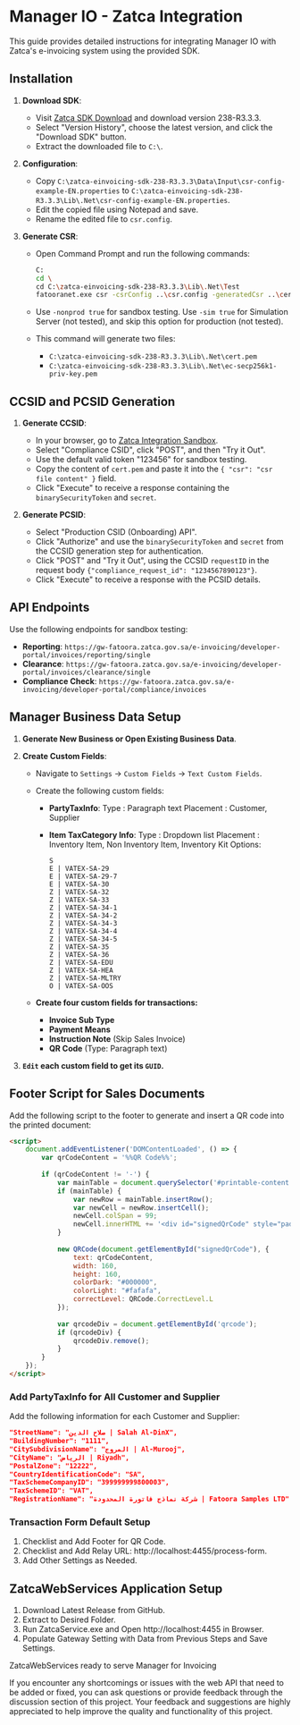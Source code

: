 # Manager IO - Zatca Integration

This guide provides detailed instructions for integrating Manager IO with Zatca's e-invoicing system using the provided SDK.

## Installation

1. **Download SDK**:
   - Visit [Zatca SDK Download](https://sandbox.zatca.gov.sa/downloadSDK) and download version 238-R3.3.3.
   - Select "Version History", choose the latest version, and click the "Download SDK" button.
   - Extract the downloaded file to `C:\`.

2. **Configuration**:
   - Copy `C:\zatca-einvoicing-sdk-238-R3.3.3\Data\Input\csr-config-example-EN.properties` to `C:\zatca-einvoicing-sdk-238-R3.3.3\Lib\.Net\csr-config-example-EN.properties`.
   - Edit the copied file using Notepad and save.
   - Rename the edited file to `csr.config`.

3. **Generate CSR**:
   - Open Command Prompt and run the following commands:
     ```bash
     C:
     cd \
     cd C:\zatca-einvoicing-sdk-238-R3.3.3\Lib\.Net\Test
     fatooranet.exe csr -csrConfig ..\csr.config -generatedCsr ..\cert.pem -privateKey ..\ec-secp256k1-priv-key.pem -nonprod true
     ```
   - Use `-nonprod true` for sandbox testing. Use `-sim true` for Simulation Server (not tested), and skip this option for production (not tested).

   - This command will generate two files:
     - `C:\zatca-einvoicing-sdk-238-R3.3.3\Lib\.Net\cert.pem`
     - `C:\zatca-einvoicing-sdk-238-R3.3.3\Lib\.Net\ec-secp256k1-priv-key.pem`

## CCSID and PCSID Generation

1. **Generate CCSID**:
   - In your browser, go to [Zatca Integration Sandbox](https://sandbox.zatca.gov.sa/IntegrationSandbox).
   - Select "Compliance CSID", click "POST", and then "Try it Out".
   - Use the default valid token "123456" for sandbox testing.
   - Copy the content of `cert.pem` and paste it into the `{ "csr": "csr file content" }` field.
   - Click "Execute" to receive a response containing the `binarySecurityToken` and `secret`.

2. **Generate PCSID**:
   - Select "Production CSID (Onboarding) API".
   - Click "Authorize" and use the `binarySecurityToken` and `secret` from the CCSID generation step for authentication.
   - Click "POST" and "Try it Out", using the CCSID `requestID` in the request body `{"compliance_request_id": "1234567890123"}`.
   - Click "Execute" to receive a response with the PCSID details.

## API Endpoints

Use the following endpoints for sandbox testing:
- **Reporting**: `https://gw-fatoora.zatca.gov.sa/e-invoicing/developer-portal/invoices/reporting/single`
- **Clearance**: `https://gw-fatoora.zatca.gov.sa/e-invoicing/developer-portal/invoices/clearance/single`
- **Compliance Check**: `https://gw-fatoora.zatca.gov.sa/e-invoicing/developer-portal/compliance/invoices`

## Manager Business Data Setup

1. **Generate New Business or Open Existing Business Data**.
2. **Create Custom Fields**:
   - Navigate to `Settings` -> `Custom Fields` -> `Text Custom Fields`.
   - Create the following custom fields:
     
     - **PartyTaxInfo**:
        Type : Paragraph text
        Placement : Customer, Supplier
        
     - **Item TaxCategory Info**:
        Type : Dropdown list
        Placement : Inventory Item, Non Inventory Item, Inventory Kit
        Options:
        ```
        S
        E | VATEX-SA-29
        E | VATEX-SA-29-7
        E | VATEX-SA-30
        Z | VATEX-SA-32
        Z | VATEX-SA-33
        Z | VATEX-SA-34-1
        Z | VATEX-SA-34-2
        Z | VATEX-SA-34-3
        Z | VATEX-SA-34-4
        Z | VATEX-SA-34-5
        Z | VATEX-SA-35
        Z | VATEX-SA-36
        Z | VATEX-SA-EDU
        Z | VATEX-SA-HEA
        Z | VATEX-SA-MLTRY
        O | VATEX-SA-OOS
        ```
    - **Create four custom fields for transactions:**
       - **Invoice Sub Type**
       - **Payment Means**
       - **Instruction Note** (Skip Sales Invoice)
       - **QR Code** (Type: Paragraph text)

3. **`Edit` each custom field to get its `GUID`.**



## Footer Script for Sales Documents

Add the following script to the footer to generate and insert a QR code into the printed document:

```html
<script>
    document.addEventListener('DOMContentLoaded', () => {
        var qrCodeContent = '%%QR Code%%';
        
        if (qrCodeContent != '-') {
            var mainTable = document.querySelector('#printable-content > table');
            if (mainTable) {
                var newRow = mainTable.insertRow();
                var newCell = newRow.insertCell();
                newCell.colSpan = 99;
                newCell.innerHTML += '<div id="signedQrCode" style="padding: 20px"></div>';
            }
    
            new QRCode(document.getElementById("signedQrCode"), {
                text: qrCodeContent,
                width: 160,
                height: 160,
                colorDark: "#000000",
                colorLight: "#fafafa",
                correctLevel: QRCode.CorrectLevel.L
            });
    
            var qrcodeDiv = document.getElementById('qrcode');
            if (qrcodeDiv) {
                qrcodeDiv.remove();
            }
        }
    });
</script>
```


### Add PartyTaxInfo for All Customer and Supplier

Add the following information for each Customer and Supplier:

```json
"StreetName": "صلاح الدين | Salah Al-DinX",
"BuildingNumber": "1111",
"CitySubdivisionName": "المروج | Al-Murooj",
"CityName": "الرياض | Riyadh",
"PostalZone": "12222",
"CountryIdentificationCode": "SA",
"TaxSchemeCompanyID": "399999999800003",
"TaxSchemeID": "VAT",
"RegistrationName": "شركة نماذج فاتورة المحدودة | Fatoora Samples LTD"
```

### Transaction Form Default Setup
1. Checklist and Add Footer for QR Code.
2. Checklist and Add Relay URL: http://localhost:4455/process-form.
3. Add Other Settings as Needed.

## ZatcaWebServices Application Setup
1. Download Latest Release from GitHub.
2. Extract to Desired Folder.
3. Run ZatcaService.exe and Open http://localhost:4455 in Browser.
4. Populate Gateway Setting with Data from Previous Steps and Save Settings.

ZatcaWebServices ready to serve Manager for Invoicing


If you encounter any shortcomings or issues with the web API that need to be added or fixed, you can ask questions or provide feedback through the discussion section of this project. 
Your feedback and suggestions are highly appreciated to help improve the quality and functionality of this project.


